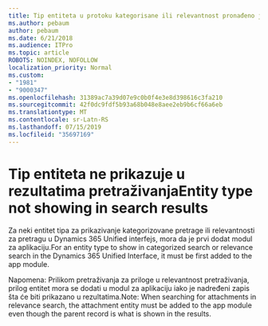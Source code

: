```yaml
---
title: Tip entiteta u protoku kategorisane ili relevantnost pronađeno je Dynamics 365 Unified interfejsa
ms.author: pebaum
author: pebaum
ms.date: 6/21/2018
ms.audience: ITPro
ms.topic: article
ROBOTS: NOINDEX, NOFOLLOW
localization_priority: Normal
ms.custom:
- "1981"
- "9000347"
ms.openlocfilehash: 31389ac7a39d07e9c0b0f4e3e8d398616c3fa210
ms.sourcegitcommit: 42f0dc9fdf5b93a68b048e8aee2eb9b6cf66a6eb
ms.translationtype: MT
ms.contentlocale: sr-Latn-RS
ms.lasthandoff: 07/15/2019
ms.locfileid: "35697169"
---
```

# <a name="entity-type-not-showing-in-search-results"></a><span data-ttu-id="0cf2f-102">Tip entiteta ne prikazuje u rezultatima pretraživanja</span><span class="sxs-lookup"><span data-stu-id="0cf2f-102">Entity type not showing in search results</span></span>

<span data-ttu-id="0cf2f-103">Za neki entitet tipa za prikazivanje kategorizovane pretrage ili relevantnosti za pretragu u Dynamics 365 Unified interfejs, mora da je prvi dodat modul za aplikaciju.</span><span class="sxs-lookup"><span data-stu-id="0cf2f-103">For an entity type to show in categorized search or relevance search in the Dynamics 365 Unified Interface, it must be first added to the app module.</span></span>

<span data-ttu-id="0cf2f-104">Napomena: Prilikom pretraživanja za priloge u relevantnost pretraživanja, prilog entitet mora se dodati u modul za aplikaciju iako je nadređeni zapis šta će biti prikazano u rezultatima.</span><span class="sxs-lookup"><span data-stu-id="0cf2f-104">Note: When searching for attachments in relevance search, the attachment entity must be added to the app module even though the parent record is what is shown in the results.</span></span>

